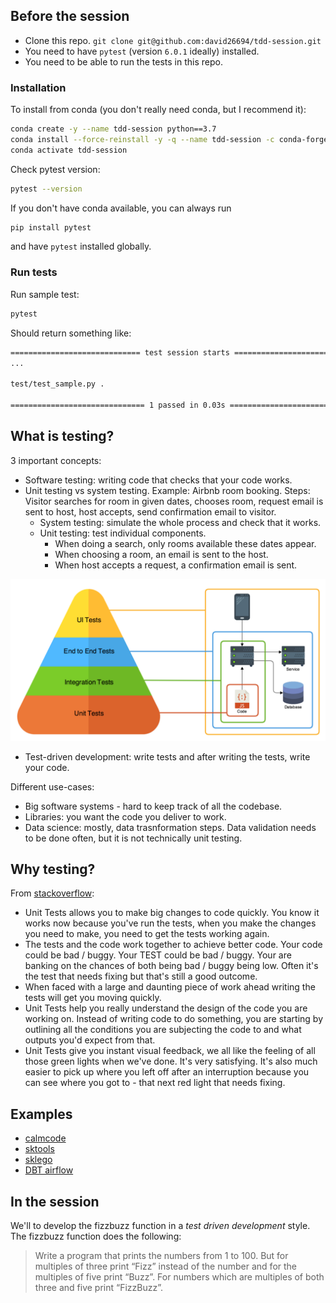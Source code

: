 
## Before the session

* Clone this repo. `git clone git@github.com:david26694/tdd-session.git`
* You need to have `pytest` (version `6.0.1` ideally) installed.
* You need to be able to run the tests in this repo.


### Installation

To install from conda (you don't really need conda, but I recommend it):

```bash
conda create -y --name tdd-session python==3.7
conda install --force-reinstall -y -q --name tdd-session -c conda-forge --file requirements.txt
conda activate tdd-session
```

Check pytest version:

```bash
pytest --version
```

If you don't have conda available, you can always run
```bash
pip install pytest
```
and have `pytest` installed globally.

### Run tests

Run sample test:

```bash
pytest
```

Should return something like:

```bash
============================= test session starts ==============================
...

test/test_sample.py .                                                    [100%]

============================== 1 passed in 0.03s ===============================
```

## What is testing?

3 important concepts:
* Software testing: writing code that checks that your code works.
* Unit testing vs system testing. Example: Airbnb room booking. Steps: Visitor searches for room in given dates, chooses room, request email is sent to host, host accepts, send confirmation email to visitor.
    * System testing: simulate the whole process and check that it works.
    * Unit testing: test individual components.
        * When doing a search, only rooms available these dates appear.
        * When choosing a room, an email is sent to the host.
        * When host accepts a request, a confirmation email is sent.

![Unit vs system testing](https://github.com/david26694/tdd-session/blob/main/testing.png?raw=true)

* Test-driven development: write tests and after writing the tests, write your code.

Different use-cases:
* Big software systems - hard to keep track of all the codebase.
* Libraries: you want the code you deliver to work.
* Data science: mostly, data trasnformation steps. Data validation needs to be done often, but it is not technically unit testing.

## Why testing?

From [stackoverflow](https://stackoverflow.com/questions/67299/is-unit-testing-worth-the-effort):

* Unit Tests allows you to make big changes to code quickly. You know it works now because you've run the tests, when you make the changes you need to make, you need to get the tests working again.
* The tests and the code work together to achieve better code. Your code could be bad / buggy. Your TEST could be bad / buggy. Your are banking on the chances of both being bad / buggy being low. Often it's the test that needs fixing but that's still a good outcome.
* When faced with a large and daunting piece of work ahead writing the tests will get you moving quickly.
* Unit Tests help you really understand the design of the code you are working on. Instead of writing code to do something, you are starting by outlining all the conditions you are subjecting the code to and what outputs you'd expect from that.
* Unit Tests give you instant visual feedback, we all like the feeling of all those green lights when we've done. It's very satisfying. It's also much easier to pick up where you left off after an interruption because you can see where you got to - that next red light that needs fixing.

## Examples

* [calmcode](https://calmcode.io/pytest/introduction.html)
* [sktools](https://github.com/david26694/sktools/blob/master/tests/test_sktools.py)
* [sklego](https://github.com/koaning/scikit-lego/blob/master/tests/test_preprocessing/test_dictmapper.py)
* [DBT airflow](https://github.com/gocardless/airflow-dbt/blob/master/tests/operators/test_dbt_operator.py)

## In the session

We'll to develop the fizzbuzz function in a _test driven development_ style. The fizzbuzz function does the following:

> Write a program that prints the numbers from 1 to 100. But for multiples of three print “Fizz” instead of the number and for the multiples of five print “Buzz”. For numbers which are multiples of both three and five print “FizzBuzz”.
